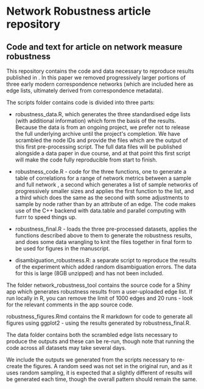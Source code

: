 # Network Robustness article repository  

## Code and text for article on network measure robustness

This repository contains the code and data necessary to reproduce results published in <insert link here>. In this paper we removed progressively larger portions of three early modern correspondence networks (which are included here as edge lists, ultimately derived from correspondence metadata). 

The scripts folder contains code is divided into three parts:

* robustness_data.R, which generates the three standardised edge lists (with additional information) which form the basis of the results. Because the data is from an ongoing project, we prefer not to release the full underlying archive until the project's completion. We have scrambled the node IDs and provide the files which are the output of this first pre-processing script. The full data files will be published alongside a data paper in due course, and at that point this first script will make the code fully reproducible from start to finish.

* robustness_code.R - code for the three functions, one to generate a table of correlations for a range of network metrics between a sample and full network , a second which generates a list of sample networks of progressively smaller sizes and applies the first function to the list, and a third which does the same as the second with some adjustments to sample by node rather than by an attribute of an edge.  The code makes use of the C++ backend with data.table and parallel computing with furrr to speed things up. 

* robustness_final.R - loads the three pre-processed datasets, applies the functions described above to them to generate the robustness results, and does some data wrangling to knit the files together in final form to be used for figures in the manuscript.

* disambiguation_robustness.R: a separate script to reproduce the results of the experiment which added random disambiguation errors. The data for this is large (8GB unzipped) and has not been included.

The folder network_robustness_tool contains the source code for a Shiny app which generates robustness results from a user-uploaded edge list. If run locally in R, you can remove the limit of 1000 edges and 20 runs - look for the relevant comments in the app source code. 

robustness_figures.Rmd contains the R markdown for code to generate all figures using ggplot2 - using the results generated by robustness_final.R.

The data folder contains both the scrambled edge lists necessary to produce the outputs and these can be re-run, though note that running the code across all datasets may take several days. 

We include the outputs we generated from the scripts necessary to re-create the figures. A random seed was not set in the original run, and as it uses random sampling, it is expected that a slightly different of results will be generated each time, though the overall pattern should remain the same.  
